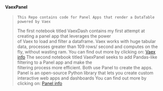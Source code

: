 #### VaexPanel
> `This Repo contains code for Panel Apps that render a DataTable powered by Vaex`
>
> The first notebook titled VaexDash contains my first attempt at creating a panel app that leverages the power  
> of Vaex to load and filter a dataframe. Vaex works with huge tabular data, processes greater than 109 rows/
> second and computes on the fly, without wasting ram.
> You can find out more by clicking on: [Vaex info](https://vaex.readthedocs.io) 
> The second notebook titled VaexPanel seeks to add Pandas-like filtering to a Panel app and make the  
> filtering process more efficient. Both use Panel to create the apps. 
> Panel is an open-source Python library that lets you create custom interactive web apps and dashboards
> You can find out more by clicking on: [Panel info](https://panel.holoviz.org/index.html)
